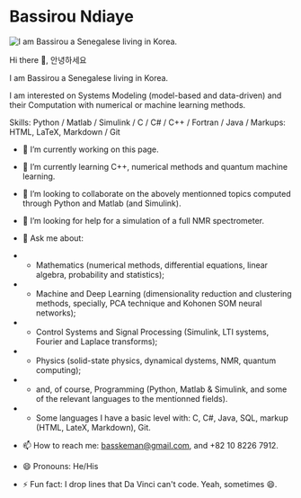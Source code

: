 # Bassirou Ndiaye
![I am Bassirou a Senegalese living in Korea.](https://media.licdn.com/dms/image/D5616AQExpToJb23oyA/profile-displaybackgroundimage-shrink_350_1400/0/1671957673148?e=1677715200&v=beta&t=0e8vKM5uLyzPXO1bDZv8XP3I71W0CKnP4MCLB1lbOpM)

Hi there 👋,  안녕하세요

I am Bassirou a Senegalese living in Korea.

I am interested on Systems Modeling (model-based and data-driven) and their Computation with numerical or machine learning methods.

Skills: Python / Matlab / Simulink / C / C# / C++ / Fortran / Java / Markups: HTML, LaTeX, Markdown / Git

- 🔭 I’m currently working on this page. 


- 🌱 I’m currently learning C++, numerical methods and quantum machine learning.
- 👯 I’m looking to collaborate on the abovely mentionned topics computed through Python and Matlab (and Simulink).
- 🤔 I’m looking for help for a simulation of a full NMR spectrometer.

- 💬 Ask me about:
- - Mathematics (numerical methods, differential equations, linear algebra, probability and statistics);
- - Machine and Deep Learning (dimensionality reduction and clustering methods, specially, PCA technique and Kohonen SOM neural networks);
- - Control Systems and Signal Processing (Simulink, LTI systems, Fourier and Laplace transforms);
- - Physics (solid-state physics, dynamical dystems, NMR, quantum computing); 
- - and, of course, Programming (Python, Matlab & Simulink, and some of the relevant languages to the mentionned fields).
- - Some languages I have a basic level with: C, C#, Java, SQL, markup (HTML, LateX, Markdown), Git.

- 📫 How to reach me: basskeman@gmail.com, and +82 10 8226 7912.
- 😄 Pronouns: He/His

- ⚡ Fun fact: I drop lines that Da Vinci can't code. Yeah, sometimes 😄.
